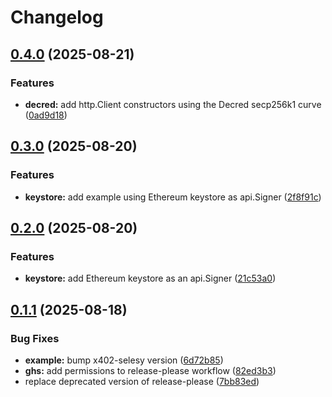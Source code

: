 # Changelog

## [0.4.0](https://github.com/selesy/x402-buyer/compare/v0.3.0...v0.4.0) (2025-08-21)


### Features

* **decred:** add http.Client constructors using the Decred secp256k1 curve ([0ad9d18](https://github.com/selesy/x402-buyer/commit/0ad9d18bc4edbdd82f97323c1d18a62fbaaa0abc))

## [0.3.0](https://github.com/selesy/x402-buyer/compare/v0.2.0...v0.3.0) (2025-08-20)


### Features

* **keystore:** add example using Ethereum keystore as api.Signer ([2f8f91c](https://github.com/selesy/x402-buyer/commit/2f8f91c2176bfded6e015d3229e9f4f7375bb22e))

## [0.2.0](https://github.com/selesy/x402-buyer/compare/v0.1.1...v0.2.0) (2025-08-20)


### Features

* **keystore:** add Ethereum keystore as an api.Signer ([21c53a0](https://github.com/selesy/x402-buyer/commit/21c53a06b8895234363d7cf0646d3429543ee6cd))

## [0.1.1](https://github.com/selesy/x402-buyer/compare/v0.1.0-pre1...v0.1.1) (2025-08-18)


### Bug Fixes

* **example:** bump x402-selesy version ([6d72b85](https://github.com/selesy/x402-buyer/commit/6d72b853574eb0b3d9b3213259423d427d581b24))
* **ghs:** add permissions to release-please workflow ([82ed3b3](https://github.com/selesy/x402-buyer/commit/82ed3b364d47dcfb1cdd2d2aacfab394d5adf5e3))
* replace deprecated version of release-please ([7bb83ed](https://github.com/selesy/x402-buyer/commit/7bb83ed13d8982d5b75c5313c66fbc3d8174c42d))
